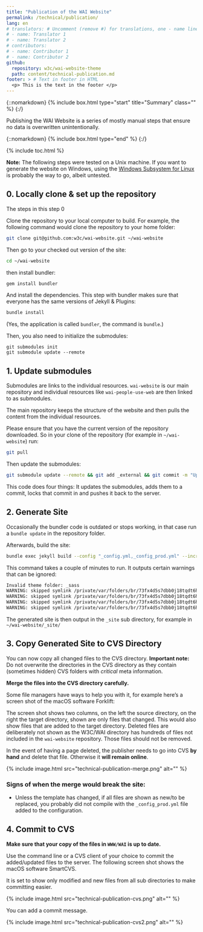 ```yaml
---
title: "Publication of the WAI Website"
permalink: /technical/publication/
lang: en
# translators: # Uncomment (remove #) for translations, one - name line per translator.
# - name: Translator 1
# - name: Translator 2
# contributors:
# - name: Contributor 1
# - name: Contributor 2
github:
  repository: w3c/wai-website-theme
  path: content/technical-publication.md
footer: > # Text in footer in HTML
  <p> This is the text in the footer </p>
---
```


{::nomarkdown}
{% include box.html type="start" title="Summary" class="" %}
{:/}

Publishing the WAI Website is a series of mostly manual steps that ensure no data is overwritten unintentionally.

{::nomarkdown}
{% include box.html type="end" %}
{:/}

{% include toc.html %}

**Note:** The following steps were tested on a Unix machine. If you want to generate the website on Windows, using the [Windows Subsystem for Linux](https://docs.microsoft.com/en-us/windows/wsl/install-win10) is probably the way to go, albeit untested.

## 0. Locally clone & set up the repository

The steps in this step 0

Clone the repository to your local computer to build. For example, the following command would clone the repository to your home folder:

```bash
git clone git@github.com:w3c/wai-website.git ~/wai-website
```

Then go to your checked out version of the site:

```bash
cd ~/wai-website
```

then install bundler:

```bash
gem install bundler
```

And install the dependencies. This step with bundler makes sure that everyone has the same versions of Jekyll & Plugins:

```bash
bundle install
```

(Yes, the application is called `bundler`, the command is `bundle`.)

Then, you also need to initialize the submodules:

```
git submodules init
git submodule update --remote
```


## 1. Update submodules

Submodules are links to the individual resources. `wai-website` is our main repository and individual resources like `wai-people-use-web` are then linked to as submodules. 

The main repository keeps the structure of the website and then pulls the content from the individual resources.

Please ensure that you have the current version of the repository downloaded. So in your clone of the repository (for example in `~/wai-website`) run:

```bash
git pull
```

Then update the submodules:

```bash
git submodule update --remote && git add _external && git commit -m "Update Externals" && git push
```

This code does four things: It updates the submodules, adds them to a commit, locks that commit in and pushes it back to the server.

## 2. Generate Site

Occasionally the bundler code is outdated or stops working, in that case run a `bundle update` in the repository folder.

Afterwards, build the site:

```bash
bundle exec jekyll build --config "_config.yml,_config_prod.yml" --incremental
```

This command takes a couple of minutes to run. It outputs certain warnings that can be ignored:

```bash
Invalid theme folder: _sass
WARNING: skipped symlink /private/var/folders/br/73fx4d5s7dbb0j18tqdt6hfh0000gn/T/jekyll-remote-theme-20190924-62884-9cxak3/_data/lang.json
WARNING: skipped symlink /private/var/folders/br/73fx4d5s7dbb0j18tqdt6hfh0000gn/T/jekyll-remote-theme-20190924-62884-9cxak3/_data/techniques.yml
WARNING: skipped symlink /private/var/folders/br/73fx4d5s7dbb0j18tqdt6hfh0000gn/T/jekyll-remote-theme-20190924-62884-9cxak3/_data/translations.yml
WARNING: skipped symlink /private/var/folders/br/73fx4d5s7dbb0j18tqdt6hfh0000gn/T/jekyll-remote-theme-20190924-62884-9cxak3/_data/wcag.yml
```

The generated site is then output in the `_site` sub directory, for example in `~/wai-website/_site/`

## 3. Copy Generated Site to CVS Directory

You can now copy all changed files to the CVS directory. **Important note:** Do not overwrite the directories in the CVS directory as they contain (sometimes hidden) CVS folders with _critical_ meta information. 

**Merge the files into the CVS directory carefully.**

Some file managers have ways to help you with it, for example here’s a screen shot of the macOS software Forklift:

The screen shot shows two columns, on the left the source directory, on the right the target directory, shown are only files that changed. This would also show files that are added to the target directory. Deleted files are deliberately not shown as the W3C/WAI directory has hundreds of files not included in the `wai-website` repository. Those files should not be removed.

In the event of having a page deleted, the publisher needs to go into CVS **by hand** and delete that file. Otherwise it **will remain online**.

{% include image.html src="technical-publication-merge.png" alt="" %}

### Signs of when the merge would break the site:

* Unless the template has changed, if all files are shown as new/to be replaced, you probably did not compile with the `_config_prod.yml` file added to the configuration.

## 4. Commit to CVS

**Make sure that your copy of the files in `WWW/WAI` is up to date.**

Use the command line or a CVS client of your choice to commit the added/updated files to the server. The following screen shot shows the macOS software SmartCVS.

It is set to show only modified and new files from all sub directories to make committing easier.

{% include image.html src="technical-publication-cvs.png" alt="" %}

You can add a commit message.

{% include image.html src="technical-publication-cvs2.png" alt="" %}